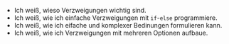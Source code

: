 - Ich weiß, wieso Verzweigungen wichtig sind.
- Ich weiß, wie ich einfache Verzweigungen mit `if`-`else` programmiere.
- Ich weiß, wie ich eifache und komplexer Bedinungen formulieren kann.
- Ich weiß, wie ich Verzweigungen mit mehreren Optionen aufbaue.
